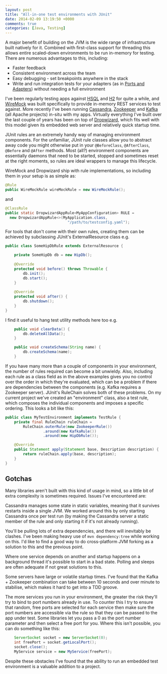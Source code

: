 ```yaml
---
layout: post
title: "All-in-one test environments with JUnit"
date: 2014-02-09 13:19:50 +0000
comments: true
categories: [Java, Testing]
---
```


A major benefit of building on the JVM is the wide range of infrastructure built natively for it. Combined with first-class support for threading this allows entire scaled-down environments to be run in-memory for testing. There are numerous advantages to this, including:

* Faster feedback
* Consistent environment across the team
* Easy debugging - set breakpoints anywhere in the stack
* Write and run integration tests for your adapters (as in [Ports and Adapters](http://www.natpryce.com/articles/000772.html)) without needing a full environment

<!-- more -->

I've been regularly testing apps against [HSQL](http://hsqldb.org/) and [H2](http://www.h2database.com/) for quite a while, and [WireMock](http://wiremock.org/) was built specifically to provide in-memory REST services to test against. More recently I've been running [Cassandra](http://cassandra.apache.org/), [Zookeeper](http://zookeeper.apache.org/) and [Kafka](https://kafka.apache.org/) (all Apache projects) in-situ with my apps. Virtually everything I've built over the last
couple of years has been on top of [Dropwizard](http://dropwizard.io), which fits well with this model given its embedded web server and relatively quick startup time.

JUnit rules are an extremely handy way of managing environment components. For the unfamiliar, JUnit rule classes allow you to abstract away code you might otherwise put in your ``@BeforeClass``, ``@AfterClass``, ``@Before`` and ``@After`` methods. Most (all?) environment components are essentially daemons that need to be started, stopped and sometimes reset at the right moments, so rules are ideal wrappers to manage this lifecycle.

WireMock and Dropwizard ship with rule implementations, so including them in your setup is as simple as:

```java
@Rule
public WireMockRule wireMockRule = new WireMockRule();
```
and

```java
@ClassRule
public static DropwizardAppRule<MyAppConfiguration> RULE =
  new DropwizardAppRule<>(MyApplication.class,
                            "/path/to/testconfig.yaml");
```
For tools that don't come with their own rules, creating them can be achieved by subclassing JUnit's ExternalResource class e.g.

```java
public class SomeHipDbRule extends ExternalResource {

    private SomeHipDb db = new HipDb();
    
    @Override
    protected void before() throws Throwable {
        db.init();
        db.start();
    }
    
    @Override
    protected void after() {
        db.shutdown();
    }
}
```

I find it useful to hang test utility methods here too e.g.

```java
    public void clearData() {
        db.deleteAllData();
    }

    public void createSchema(String name) {
        db.createSchema(name);
    }
```

If you have many more than a couple of components in your environment, the number of rules required can become a bit unwieldy. Also, including each rule as a class field as in the above examples gives you no control over the order in which they're evaluated, which can be a problem if there are dependencies between the components (e.g. Kafka requires a Zookeeper server). JUnit's RuleChain solves both of these problems. On my current project we've created an "environment" class, also a test rule, which composes the individual components and imposes a specific ordering. This looks a bit like this:

```java
public class MyTestEnvironment implements TestRule {
    private final RuleChain ruleChain =
        RuleChain.outerRule(new ZookeeperRule())
                 .around(new KafkaRule())
                 .around(new HipDbRule());

    @Override
    public Statement apply(Statement base, Description description) {
        return ruleChain.apply(base, description);
    }
}
```

Gotchas
-------
Many libraries aren't built with this kind of usage in mind, so a little bit of extra complexity is sometimes required. Issues I've encountered are:

Cassandra manages some state in static variables, meaning that it survives restarts inside a single JVM. We worked around this by only starting Cassandra once per test run (by making the Cassandra server a static member of the rule and only starting it if it's not already running).

You'll be pulling lots of extra dependencies, and there will inevitably be clashes. I've been making heavy use of ``mvn dependency:tree`` while working on this. I'd like to find a good way to do cross-platform JVM forking as a solution to this and the previous point.

Where one service depends on another and startup happens on a background thread it's possible to start in a bad state. Polling and sleeps are often adequate if not great solutions to this.

Some servers have large or volatile startup times. I've found that the Kafka + Zookeeper combination can take between 10 seconds and over minute to stabilise, which makes it hard to get into a TDD groove.

The more services you run in your environment, the greater the risk they'll try to bind to port numbers already in use. To counter this I try to ensure that random, free ports are selected for each service then make sure the port numbers are accessible via the rule so that they can be passed to the app under test. Some libraries let you pass a 0 as the port number parameter and then select a free port for you. Where this isn't possible, you can do something like this:

```java
    ServerSocket socket = new ServerSocket(0);
    int freePort = socket.getLocalPort();
    socket.close();
    MyService service = new MyService(freePort);
```

Despite these obstacles I've found that the ability to run an embedded test environment is a valuable addition to a project.

